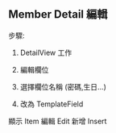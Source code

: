 ## Member Detail 編輯

步驟:

1. DetailView 工作 

2. 編輯欄位

3. 選擇欄位名稱 (密碼,生日...)

4. 改為 TemplateField

顯示 Item
編輯 Edit
新增 Insert
